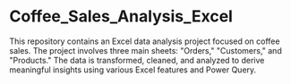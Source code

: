 # Coffee_Sales_Analysis_Excel
This repository contains an Excel data analysis project focused on coffee sales. The project involves three main sheets: "Orders," "Customers," and "Products." The data is transformed, cleaned, and analyzed to derive meaningful insights using various Excel features and Power Query.
